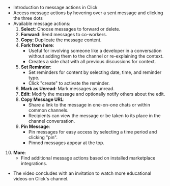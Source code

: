 - Introduction to message actions in Click
- Access message actions by hovering over a sent message and clicking the three dots
- Available message actions:
  1. **Select**: Choose messages to forward or delete.
  2. **Forward**: Send messages to co-workers.
  3. **Copy**: Duplicate the message content.
  4. **Fork from here**: 
     - Useful for involving someone like a developer in a conversation without adding them to the channel or re-explaining the context.
     - Creates a side chat with all previous discussions for context.
  5. **Set Reminder**:
     - Set reminders for content by selecting date, time, and reminder type.
     - Click "create" to activate the reminder.
  6. **Mark as Unread**: Mark messages as unread.
  7. **Edit**: Modify the message and optionally notify others about the edit.
  8. **Copy Message URL**:
     - Share a link to the message in one-on-one chats or within common channels.
     - Recipients can view the message or be taken to its place in the channel conversation.
  9. **Pin Message**:
     - Pin messages for easy access by selecting a time period and clicking "pin".
     - Pinned messages appear at the top.
 10. **More**:
     - Find additional message actions based on installed marketplace integrations.

- The video concludes with an invitation to watch more educational videos on Click's channel.